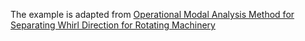 The example is adapted from [Operational Modal Analysis Method for Separating Whirl Direction for Rotating Machinery](https://dx.doi.org/10.2139/ssrn.4753499)
